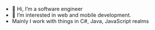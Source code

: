 - 👋 Hi, I’m a software engineer
- 👀 I’m interested in web and mobile development.
- Mainly I work with things in C#, Java, JavaScript realms

<!---
Warsha97/Warsha97 is a ✨ special ✨ repository because its `README.md` (this file) appears on your GitHub profile.
You can click the Preview link to take a look at your changes.
--->
